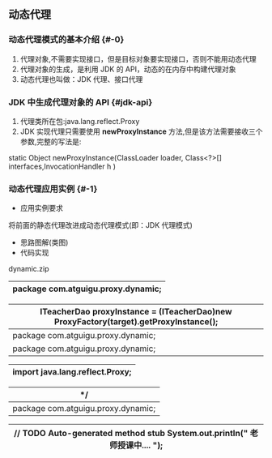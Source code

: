 ## 动态代理

### 动态代理模式的基本介绍 {#-0}

1.  代理对象,不需要实现接口，但是目标对象要实现接口，否则不能用动态代理
2.  代理对象的生成，是利用 JDK 的 API，动态的在内存中构建代理对象
3.  动态代理也叫做：JDK 代理、接口代理

### JDK 中生成代理对象的 API {#jdk-api}

1.  代理类所在包:java.lang.reflect.Proxy
2.  JDK 实现代理只需要使用 **newProxyInstance** 方法,但是该方法需要接收三个参数,完整的写法是:

static Object newProxyInstance(ClassLoader loader, Class&lt;?&gt;[] interfaces,InvocationHandler h )

### 动态代理应用实例 {#-1}

*   应用实例要求

将前面的静态代理改进成动态代理模式(即：JDK 代理模式)

*   思路图解(类图)
*   代码实现

dynamic.zip

| package com.atguigu.proxy.dynamic; |
| --- |

| ITeacherDao proxyInstance = (ITeacherDao)new ProxyFactory(target).getProxyInstance(); |
| --- |
| package com.atguigu.proxy.dynamic; |
| package com.atguigu.proxy.dynamic; |

| import java.lang.reflect.Proxy; |
| --- |

| */ |
| --- |
| package com.atguigu.proxy.dynamic; |

| // TODO Auto-generated method stub System.out.println(&quot; 老师授课中.... &quot;); |
| --- |